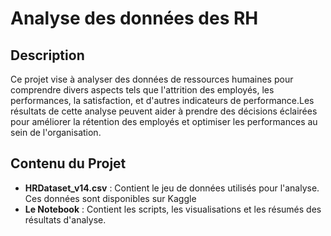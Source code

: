 # Analyse des données des RH

## Description
Ce projet vise à analyser des données de ressources humaines pour comprendre divers aspects tels que l'attrition des employés, les performances, la satisfaction,
et d'autres indicateurs de performance.Les résultats de cette analyse peuvent aider à prendre des décisions éclairées pour améliorer la rétention
des employés et optimiser les performances au sein de l'organisation.

## Contenu du Projet

- **HRDataset_v14.csv** : Contient le jeu de données utilisés pour l'analyse. Ces données sont disponibles sur Kaggle
- **Le Notebook** : Contient les scripts, les visualisations et les résumés des résultats d'analyse.

